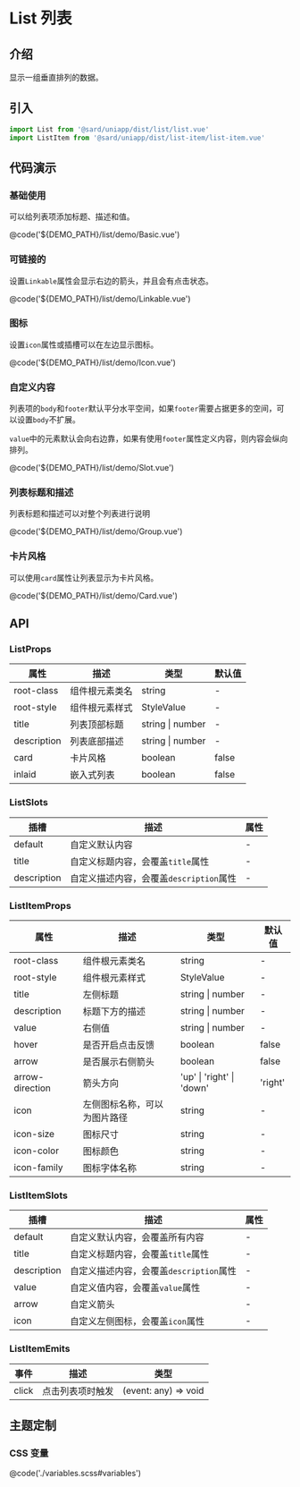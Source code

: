 # List 列表

## 介绍

显示一组垂直排列的数据。

## 引入

```ts
import List from '@sard/uniapp/dist/list/list.vue'
import ListItem from '@sard/uniapp/dist/list-item/list-item.vue'
```

## 代码演示

### 基础使用

可以给列表项添加标题、描述和值。

@code('${DEMO_PATH}/list/demo/Basic.vue')

### 可链接的

设置`Linkable`属性会显示右边的箭头，并且会有点击状态。

@code('${DEMO_PATH}/list/demo/Linkable.vue')

### 图标

设置`icon`属性或插槽可以在左边显示图标。

@code('${DEMO_PATH}/list/demo/Icon.vue')

### 自定义内容

列表项的`body`和`footer`默认平分水平空间，如果`footer`需要占据更多的空间，可以设置`body`不扩展。

`value`中的元素默认会向右边靠，如果有使用`footer`属性定义内容，则内容会纵向排列。

@code('${DEMO_PATH}/list/demo/Slot.vue')

### 列表标题和描述

列表标题和描述可以对整个列表进行说明

@code('${DEMO_PATH}/list/demo/Group.vue')

### 卡片风格

可以使用`card`属性让列表显示为卡片风格。

@code('${DEMO_PATH}/list/demo/Card.vue')

## API

### ListProps

| 属性        | 描述           | 类型             | 默认值 |
| ----------- | -------------- | ---------------- | ------ |
| root-class  | 组件根元素类名 | string           | -      |
| root-style  | 组件根元素样式 | StyleValue       | -      |
| title       | 列表顶部标题   | string \| number | -      |
| description | 列表底部描述   | string \| number | -      |
| card        | 卡片风格       | boolean          | false  |
| inlaid      | 嵌入式列表     | boolean          | false  |

### ListSlots

| 插槽        | 描述                                    | 属性 |
| ----------- | --------------------------------------- | ---- |
| default     | 自定义默认内容                          | -    |
| title       | 自定义标题内容，会覆盖`title`属性       | -    |
| description | 自定义描述内容，会覆盖`description`属性 | -    |

### ListItemProps

| 属性            | 描述                         | 类型                      | 默认值  |
| --------------- | ---------------------------- | ------------------------- | ------- |
| root-class      | 组件根元素类名               | string                    | -       |
| root-style      | 组件根元素样式               | StyleValue                | -       |
| title           | 左侧标题                     | string \| number          | -       |
| description     | 标题下方的描述               | string \| number          | -       |
| value           | 右侧值                       | string \| number          | -       |
| hover           | 是否开启点击反馈             | boolean                   | false   |
| arrow           | 是否展示右侧箭头             | boolean                   | false   |
| arrow-direction | 箭头方向                     | 'up' \| 'right' \| 'down' | 'right' |
| icon            | 左侧图标名称，可以为图片路径 | string                    | -       |
| icon-size       | 图标尺寸                     | string                    | -       |
| icon-color      | 图标颜色                     | string                    | -       |
| icon-family     | 图标字体名称                 | string                    | -       |

### ListItemSlots

| 插槽        | 描述                                    | 属性 |
| ----------- | --------------------------------------- | ---- |
| default     | 自定义默认内容，会覆盖所有内容          | -    |
| title       | 自定义标题内容，会覆盖`title`属性       | -    |
| description | 自定义描述内容，会覆盖`description`属性 | -    |
| value       | 自定义值内容，会覆盖`value`属性         | -    |
| arrow       | 自定义箭头                              | -    |
| icon        | 自定义左侧图标，会覆盖`icon`属性        | -    |

### ListItemEmits

| 事件  | 描述             | 类型                 |
| ----- | ---------------- | -------------------- |
| click | 点击列表项时触发 | (event: any) => void |

## 主题定制

### CSS 变量

@code('./variables.scss#variables')
